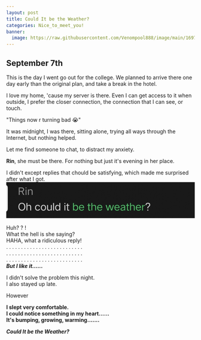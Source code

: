 ```yaml
---
layout: post
title: Could It be the Weather?
categories: Nice_to_meet_you!
banner:
  image: https://raw.githubusercontent.com/Venompool888/image/main/1697200350931.jpeg
---
```


## September 7th
This is the day I went go out for the college. We planned to arrive there one day early than the original plan, and take a break in the hotel.  
  
I love my home, 'cause my server is there. Even I can get access to it when outside, I prefer the closer connection, the connection that I can see, or touch.  
  
"Things now r turning bad 😭"  
  
It was midnight, I was there, sitting alone, trying all ways through the Internet, but nothing helped.  
  
Let me find someone to chat, to distract my anxiety.  
  
**Rin**, she must be there. For nothing but just it's evening in her place.  
  
I didn't except replies that chould be satisfying, which made me surprised after what I got.  
![](https://raw.githubusercontent.com/Venompool888/image/main/Screenshot_20231013_230154.jpg)  

Huh? ? !  
What the hell is she saying?  
HAHA, what a ridiculous reply!  
. . . . . . . . . . . . . . . . . . . . . . . . . .   
. . . . . . . . . . . . . . . . . . . . . . . . . .  
. . . . . . . . . . . . . . . . . . . . . . . . . .  
***But I like it......***  

I didn't solve the problem this night.  
I also stayed up late.  
  
However  
  
**I slept very comfortable.**  
**I could notice something in my heart......**  
**It's bumping, growing, warming.......**  
  
***Could It be the Weather?***
